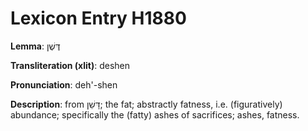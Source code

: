 # Lexicon Entry H1880

**Lemma**: דֶּשֶׁן

**Transliteration (xlit)**: deshen

**Pronunciation**: deh'-shen

**Description**:
from דָּשֵׁן; the fat; abstractly fatness, i.e. (figuratively) abundance; specifically the (fatty) ashes of sacrifices; ashes, fatness.
